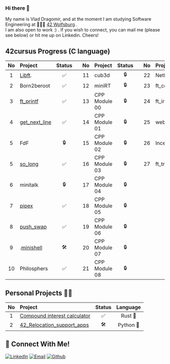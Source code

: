 ### Hi there 👋
My name is Vlad Dragomir, and at the moment I am studying Software Engineering at 👨🏻‍💻 [42 Wolfsburg](https://42wolfsburg.de/) .
<br>
I am also open to work :) . If you wish to connect, you can mail me (please see below) or hit me up on Linkedin. Cheers!
## 42cursus Progress (C language)
| No  | Project                                                | Status |   | No  | Project       | Status |   | No  | Project                        | Status |
| :-: | :------------------------------------------------------| :----: | - | :-: | :------------ | :----: | - | :-: | :----------------------------- | :----: |
| 1   | [Libft](https://github.com/VladDrag/42_WB_2021_LIBFT). | ✅     |   | 11  | cub3d         | 🔒     |   | 22  | NetPractice                    | 🔒      |
| 2   | Born2beroot                                            | ✅     |   | 12  | miniRT        | 🔒     |   | 23  | ft_containers                  | 🔒      |
| 3   | [ft_printf](https://github.com/VladDrag/42_WB_2021_FT_PRINTF)| ✅     |   | 13  | CPP Module 00 | 🔒     |   | 24  | ft_irc                         | 🔒      |
| 4   | [get_next_line](https://github.com/VladDrag/42_WB_2021_Get_Next_Line)| ✅     |   | 14  | CPP Module 01 | 🔒     |   | 25  | webserv                        | 🔒      |
| 5   | FdF                                                    | 🔒     |   | 15  | CPP Module 02 | 🔒     |   | 26  | Inception                      | 🔒      |
| 5   | [so_long](https://github.com/VladDrag/42_WB_2021_So_Long)| ✅     |   | 16  | CPP Module 03 | 🔒     |   | 27  | ft_transcendence               | 🔒      |
| 6   | minitalk                                               | 🔒     |   | 17  | CPP Module 04 | 🔒     |   |     |                                |         |
| 7   | [pipex](https://github.com/VladDrag/42_WB_2021_pipex_bonus)| ✅     |   | 18  | CPP Module 05 | 🔒     |   |     |                                |         |
| 8   | [push_swap](https://github.com/VladDrag/42_WB_2021_Push_Swap)| ✅     |   | 19  | CPP Module 06 | 🔒     |   |     |                                |         |
| 9   | .[minishell](https://github.com/VladDrag/42_WB_2022_Minishell)| 🛠️     |   | 20  | CPP Module 07 | 🔒     |   |     |                                |         |
| 10  | Philosphers                                            | ✅     |   | 21  | CPP Module 08 | 🔒     |   |     |                                |         |

## Personal Projects 💪🏻
| No  | Project                                                                                                | Status |     Language    |
| :-: | :----------------------------------------------------------------------------------------------------- | :----: | :-------------: |
| 1   | [Compound interest calculator](https://github.com/VladDrag/compound_interest_calculator)               | ✅     | Rust      :crab:|
| 2   | [42_Relocation_support_apps](https://github.com/VladDrag/42_Relocation_Support_Apps)                   | 🛠️     | Python    :snake:|


## 📱 Connect With Me!
[![LinkedIn](https://img.shields.io/badge/-LinkedIn-0e76a8?style=flat-square&logo=linkedin&logoColor=white)](https://www.linkedin.com/in/vdragomir/)
[![Email](https://img.shields.io/badge/Email-%20-d95040?style=flat-square&logo=mail&logoColor=white)](mailto:ioanvlad90@gmail.com)
[![Github](https://img.shields.io/badge/GitHub-100000?style=flat-square&log=github&logoColor=white)](https://github.com/VladDrag)
